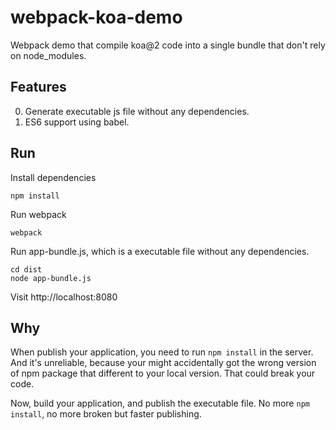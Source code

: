 # webpack-koa-demo
Webpack demo that compile koa@2 code into a single bundle that don't rely on node_modules.

## Features
0. Generate executable js file without any dependencies.
0. ES6 support using babel.

## Run
Install dependencies
```
npm install
```
Run webpack
```
webpack
```
Run app-bundle.js, which is a executable file without any dependencies.
```
cd dist
node app-bundle.js
```
Visit http://localhost:8080

## Why
When publish your application, you need to run `npm install` in the server.
And it's unreliable, because your might accidentally got the wrong version of npm package
that different to your local version. That could break your code.

Now, build your application, and publish the executable file. No more
`npm install`, no more broken but faster publishing.